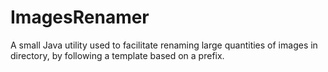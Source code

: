 # ImagesRenamer
 A small Java utility used to facilitate renaming large quantities of images in directory, by following a template based on a prefix.
